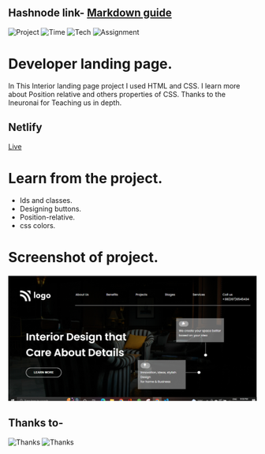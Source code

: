 
## Hashnode link- [Markdown guide](https://img.shields.io/badge/project-developer%20landingpage-green)
![Project](https://img.shields.io/badge/PROJECT-INTERIOR--LANDING--PAGE-orange)
![Time](https://img.shields.io/badge/TIME-4%20HOUR-red)
![Tech](https://img.shields.io/badge/TECH-HTML%26CSS-brightgreen)
![Assignment](https://img.shields.io/badge/ASSINGMENT-INEURON-blue)

# Developer landing page.
 In This Interior landing page project I used HTML and CSS. I learn more about Position relative and others properties of CSS. Thanks to the Ineuronai for Teaching us in depth. 
## Netlify
[Live](https://interior-landingpage.netlify.app/)
# Learn from the project.
* Ids and classes.
* Designing buttons.
* Position-relative.
* css colors.

# Screenshot of project.
![Developer  landingpage](./screenshot/interior.PNG)

## Thanks to-
![Thanks](https://img.shields.io/badge/THANKS-Hitesh%20choudhary-yellowgreen)
![Thanks](https://img.shields.io/badge/THANKS-Inueron-green)
